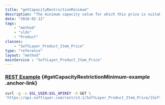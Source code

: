 ```yaml
---
title: "getCapacityRestrictionMinimum"
description: "The minimum capacity value for which this price is suitable."
date: "2018-02-12"
tags:
    - "method"
    - "sldn"
    - "Product"
classes:
    - "SoftLayer_Product_Item_Price"
type: "reference"
layout: "method"
mainService : "SoftLayer_Product_Item_Price"
---
```


### [REST Example](#getCapacityRestrictionMinimum-example) <a href="/article/rest/"><i class="fas fa-question"></i></a> {#getCapacityRestrictionMinimum-example .anchor-link} 
```bash
curl -g -u $SL_USER:$SL_APIKEY -X GET \
'https://api.softlayer.com/rest/v3.1/SoftLayer_Product_Item_Price/{SoftLayer_Product_Item_PriceID}/getCapacityRestrictionMinimum'
```
